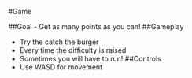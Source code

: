#Game

##Goal - Get as many points as you can!
##Gameplay
 - Try the catch the burger
 - Every time the difficulty is raised
 - Sometimes you will have to run!
##Controls
 - Use WASD for movement
